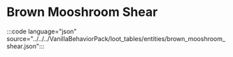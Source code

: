 # Brown Mooshroom Shear

:::code language="json" source="../../../VanillaBehaviorPack/loot_tables/entities/brown_mooshroom_shear.json":::